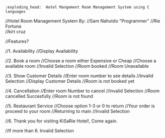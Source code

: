 	:exploding_head:  Hotel Mangement Room Management System using C languages

//Hotel Room Management System By:
//Sam Nahutdo "Programmer"
//Rie Fortuna  
//kirt cruz

//Features?

//1. Availability
//Display Availability

//2. Book a room
//Choose a room either Expensive or Cheap
//Choose a available room
//Invalid Selection
//Room booked
//Room Unavailable

//3. Show Customer Details
//Enter room number to see details
//Invalid Selection
//Display Customer Details
//Room is not booked yet

//4. Cancellation
//Enter room Number to cancel
//Invalid Selection
//Room cancelled Succesfully
//Room is not found

//5. Restaurant Service
//Choose option 1-3 or 0 to return
//Your order is proceed to your room
//Returning to main
//Invalid Selection

//6. Thank you for visiting KiSaRie Hotel!, Come again.

//If more than 6. Invalid Selection
